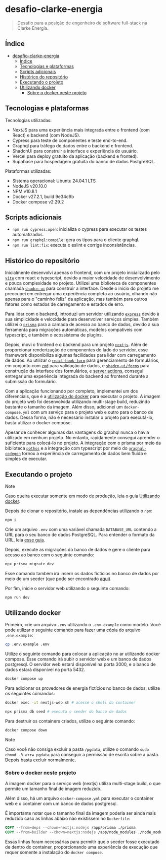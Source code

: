 # desafio-clarke-energia

> Desafio para a posição de engenheiro de software full-stack na Clarke Energia.

## Índice

- [desafio-clarke-energia](#desafio-clarke-energia)
  - [Índice](#índice)
  - [Tecnologias e plataformas](#tecnologias-e-plataformas)
  - [Scripts adicionais](#scripts-adicionais)
  - [Histórico do repositório](#histórico-do-repositório)
  - [Executando o projeto](#executando-o-projeto)
  - [Utilizando docker](#utilizando-docker)
    - [Sobre o docker neste projeto](#sobre-o-docker-neste-projeto)

## Tecnologias e plataformas

Tecnologias utilizadas:

- NextJS para uma experiência mais integrada entre o frontend (com React) e backend (com NodeJS).
- Cypress para teste de componentes e teste end-to-end.
- Graphql para tráfego de dados entre o backend e frontend.
- ShadcnUI para construir a interface e experiência do usuário.
- Vercel para deploy gratuito da aplicação (backend e fronted).
- Supabase para hospedagem gratuita do banco de dados PostgreSQL.

Plataformas utilizadas:

- Sistema operacional: Ubuntu 24.04.1 LTS
- NodeJS v20.10.0
- NPM v10.8.1
- Docker v27.2.1, build 9e34c9b
- Docker compose v2.29.2

## Scripts adicionais

- `npm run cypress:open`: inicializa o cypress para executar os testes automatizados.
- `npm run graphql:compile`: gera os tipos para o cliente graphql.
- `npm run lint:fix`: executa o eslint e corrige inconsistências.

## Histórico do repositório

Inicialmente desenvolvi apenas o frontend, com um projeto inicializado pelo [`vite`](https://vite.dev/) com react e typescript, devido a maior velocidade de desenvolvimento e pouca complexidade no projeto. Utilizei uma biblioteca de componentes chamada [`shadcn-ui`](https://ui.shadcn.com/) para construir a interface. Desde o início do projeto me preocupei em entregar uma experiência completa ao usuário, olhando não apenas para o "caminho feliz" da aplicação, mas também para outros fatores como estados de carregamento e estados de erro.

Para lidar com o backend, introduzi um servidor utilizando [`express`](https://expressjs.com/) devido à sua simplicidade e velocidade para desenvolver serviços simples. Também utilizei o [`prisma`](https://prisma.io/) para a camada de acesso ao banco de dados, devido à sua ferramenta para migrações automáticas, modelos compatíveis com typescript, e também o ecossistema de plugins.

Depois, movi o frontend e o backend para um projeto [`nextjs`](https://nextjs.org/). Além de proporcionar renderização de componentes do lado do servidor, esse framework disponibiliza algumas facilidades para lidar com carregamento de dados. Ao utilizar o [`react-hook-form`](https://react-hook-form.com/) para gerenciamento de formulários, em conjunto com [`zod`](https://zod.dev/) para validação de dados, e [`shadcn-ui/forms`](https://ui.shadcn.com/docs/components/form) para construção da interface dos formulários, e [server actions](https://nextjs.org/docs/app/building-your-application/data-fetching/server-actions-and-mutations), consegui entregar uma experiência integrada do backend ao frontend durante a submissão do formulário.

Com a aplicação funcionando por completo, implementei um dos diferenciais, que é a [utilização do docker](#utilizando-docker) para executar o projeto. A imagem do projeto web foi desenvolvida utilizando multi-stage build, reduzindo bastante o tamanho da imagem. Além disso, adicionei um `docker-compose.yml` com um serviço para o projeto web e outro para o banco de dados. Dessa forma, não é necessário instalar o projeto para executá-lo, basta utilizar o docker compose.

Apesar de conhecer algumas das vantagens do graphql nunca o havia utilizado em nenhum projeto. No entanto, rapidamente consegui aprender o suficiente para colocá-lo no projeto. A integração com o prisma por meio da biblioteca [`pothos`](https://pothos-graphql.dev/docs/plugins/prisma) e a integração com typescript por meio do [`graphql-codegen`](https://the-guild.dev/graphql/codegen) tornou a experiência de carregamento de dados bem fluída e simples de executar.

## Executando o projeto

> [!NOTE]  
> Caso queira executar somente em modo de produção, leia o guia [Utilizando docker](#utilizando-docker).

Depois de clonar o repositório, instale as dependências utilizando o `npm`:

```sh
npm i
```

Crie um arquivo `.env` com uma variável chamada `DATABASE_URL` contendo a URL para o seu banco de dados PostgreSQL. Para entender o formato da URL, leia [esse guia](https://www.prisma.io/docs/orm/overview/databases/postgresql#connection-url).

Depois, execute as migrações do banco de dados e gere o cliente para acesso ao banco com o seguinte comando:

```sh
npx prisma migrate dev
```

Esse comando também irá inserir os dados fictícios no banco de dados por meio de um seeder (que pode ser encontrado [aqui](/prisma/seed.ts)).

Por fim, inicie o servidor web utilizando o seguinte comando:

```sh
npm run dev
```

## Utilizando docker

Primeiro, crie um arquivo `.env` utilizando o `.env.example` como modelo. Você pode utilizar o seguinte comando para fazer uma cópia do arquivo `.env.example`:

```sh
cp .env.example .env
```

Utilize o seguinte comando para colocar a aplicação no ar utilizando docker compose. Esse comando irá subir o servidor web e um banco de dados postgresql. O servidor web estará disponível na porta 3000, e o banco de dados estará disponível na porta 5432.

```sh
docker compose up
```

Para adicionar os provedores de energia fictícios no banco de dados, utilize os seguintes comandos:

```sh
docker exec -it nextjs-web sh # acesse o shell do container

npx prisma db seed # executa o seeder do banco de dados
```

Para destruir os containers criados, utilize o seguinte comando:

```sh
docker compose down
```

> [!NOTE]  
> Caso você não consiga excluir a pasta `/pgdata`, utilize o comando `sudo chmod -R a+rw pgdata` para conseguir a permissão de escrita sobre a pasta. Depois basta excluir normalmente.

### Sobre o docker neste projeto

A imagem docker para o serviço web (nextjs) utiliza multi-stage build, o que permite um tamanho final de imagem reduzido.

Além disso, há um arquivo `docker-compose.yml` para executar o container web e o container com um banco de dados postgresql.

É importante notar que o tamanho final da imagem poderia ser ainda mais reduzido caso as linhas abaixo não existissem no `Dockerfile`:

```dockerfile
COPY --from=deps --chown=nextjs:nodejs /app/prisma ./prisma
COPY --from=builder --chown=nextjs:nodejs /app/node_modules ./node_modules
```

Essas linhas foram necessárias para permitir que o seeder fosse executado de dentro do container, proporcionando uma experiência de execução que requer somente a instalação do `docker compose`.
